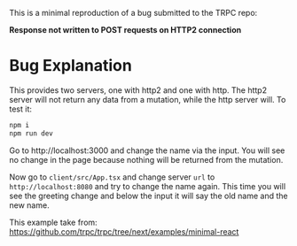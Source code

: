 This is a minimal reproduction of a bug submitted to the TRPC repo:

**Response not written to POST requests on HTTP2 connection**

# Bug Explanation

This provides two servers, one with http2 and one with http. The http2 server will not return any data from a mutation, while the http server will. To test it:

```bash
npm i
npm run dev
```

Go to http://localhost:3000 and change the name via the input. You will see no change in the page because nothing will be returned from the mutation.

Now go to `client/src/App.tsx` and change server `url` to `http://localhost:8080` and try to change the name again. This time you will see the greeting change and below the input it will say the old name and the new name.

This example take from: https://github.com/trpc/trpc/tree/next/examples/minimal-react
